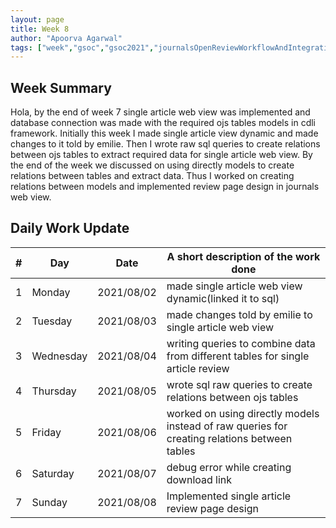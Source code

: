 ```yaml
---
layout: page
title: Week 8
author: "Apoorva Agarwal"
tags: ["week","gsoc","gsoc2021","journalsOpenReviewWorkflowAndIntegration","week#8","eval#2"]
---
```


## Week Summary

Hola, by the end of week 7 single article web view was implemented and database connection was made with the required ojs tables models in cdli framework. 
Initially this week I made single article view dynamic and made changes to it told by emilie. Then I wrote raw sql queries to create relations between ojs tables to extract required data for single article web view. By the end of the week we discussed on using directly models to create relations between tables and extract data. Thus I worked on creating relations between models and implemented review page design in journals web view.  

## Daily Work Update

|\#|Day|Date|A short description of the work done|  
|---	|---	|---	|---	|  
|1   	| Monday 	|   2021/08/02	| made single article web view dynamic(linked it to sql) |  
|2   	| Tuesday  	|   2021/08/03	| made changes told by emilie to single article web view |  
|3   	| Wednesday |   2021/08/04	| writing queries to combine data from different tables for single article review |  
|4   	| Thursday  |   2021/08/05	| wrote sql raw queries to create relations between ojs tables |  
|5   	| Friday  	|   2021/08/06	| worked on using directly models instead of raw queries for creating relations between tables |  
|6   	| Saturday  |   2021/08/07	| debug error while creating download link |  
|7   	| Sunday  	|   2021/08/08	| Implemented single article review page design |  
